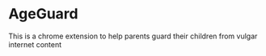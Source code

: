 # AgeGuard
This is a chrome extension to help parents guard their children from vulgar internet content
